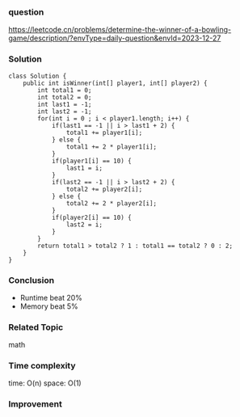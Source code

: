 ### question
https://leetcode.cn/problems/determine-the-winner-of-a-bowling-game/description/?envType=daily-question&envId=2023-12-27

### Solution
```
class Solution {
    public int isWinner(int[] player1, int[] player2) {
        int total1 = 0;
        int total2 = 0;
        int last1 = -1;
        int last2 = -1;
        for(int i = 0 ; i < player1.length; i++) {
            if(last1 == -1 || i > last1 + 2) {
                total1 += player1[i];
            } else {
                total1 += 2 * player1[i];
            }
            if(player1[i] == 10) {
                last1 = i;
            }
            if(last2 == -1 || i > last2 + 2) {
                total2 += player2[i];
            } else {
                total2 += 2 * player2[i];
            }
            if(player2[i] == 10) {
                last2 = i;
            }
        }
        return total1 > total2 ? 1 : total1 == total2 ? 0 : 2;
    }
}
```
### Conclusion
- Runtime beat 20%
- Memory beat 5%

### Related Topic
math

### Time complexity
time: O(n)
space: O(1)

### Improvement